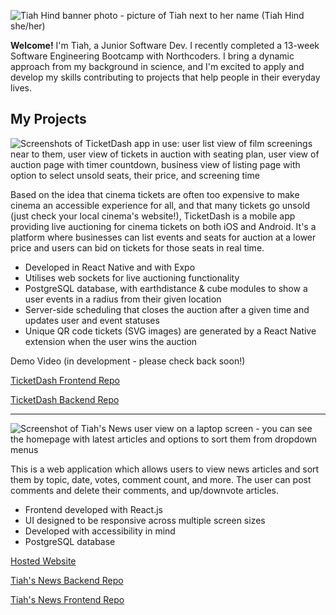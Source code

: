 
![Tiah Hind banner photo - picture of Tiah next to her name (Tiah Hind she/her)](https://github.com/tjhind/tjhind/assets/147715709/86fecf3f-c92b-4ae2-85f0-b179ca4cce1a)

**Welcome!** I'm Tiah, a Junior Software Dev. I recently completed a 13-week Software Engineering Bootcamp with Northcoders. I bring a dynamic approach from my background in science, and I'm excited to apply and develop my skills contributing to projects that help people in their everyday lives.

## My Projects 

![Screenshots of TicketDash app in use: user list view of film screenings near to them, user view of tickets in auction with seating plan, user view of auction page with timer countdown, business view of listing page with option to select unsold seats, their price, and screening time](https://github.com/tjhind/tjhind/assets/147715709/b19998aa-8fbe-4b35-88a6-d5842686523c)

Based on the idea that cinema tickets are often too expensive to make cinema an accessible experience for all, and that many tickets go unsold (just check your local cinema's website!), TicketDash is a mobile app providing live auctioning for cinema tickets on both iOS and Android. It's a platform where businesses can list events and seats for auction at a lower price and users can bid on tickets for those seats in real time.

* Developed in React Native and with Expo
* Utilises web sockets for live auctioning functionality
* PostgreSQL database, with earthdistance & cube modules to show a user events in a radius from their given location
* Server-side scheduling that closes the auction after a given time and updates user and event statuses
* Unique QR code tickets (SVG images) are generated by a React Native extension when the user wins the auction

Demo Video (in development - please check back soon!)

[TicketDash Frontend Repo](https://github.com/tjhind/auctioning-fe)

[TicketDash Backend Repo](https://github.com/tjhind/Auctioning-BE)

---

![Screenshot of Tiah's News user view on a laptop screen - you can see the homepage with latest articles and options to sort them from dropdown menus](https://github.com/tjhind/tjhind/assets/147715709/c47587b6-63cd-43fd-82c3-c2101409d31a)

This is a web application which allows users to view news articles and sort them by topic, date, votes, comment count, and more. 
The user can post comments and delete their comments, and up/downvote articles.

* Frontend developed with React.js
* UI designed to be responsive across multiple screen sizes
* Developed with accessibility in mind 
* PostgreSQL database

[Hosted Website](https://tiahsnews.netlify.app/)

[Tiah's News Backend Repo](https://github.com/tjhind/nc-news)

[Tiah's News Frontend Repo](https://github.com/tjhind/tiahs-news)

